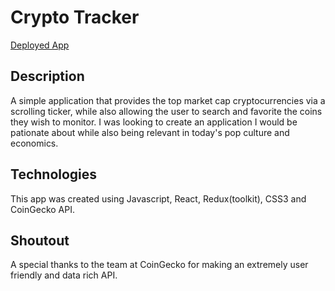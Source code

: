 # Crypto Tracker

[Deployed App](https://cozy-tapioca-808c0f.netlify.app)

## Description

A simple application that provides the top market cap cryptocurrencies via a scrolling ticker, while also allowing the user to search and favorite the coins they wish to monitor. I was looking to create an application I would be pationate about while also being relevant in today's pop culture and economics.

## Technologies

This app was created using Javascript, React, Redux(toolkit), CSS3 and CoinGecko API.

## Shoutout

A special thanks to the team at CoinGecko for making an extremely user friendly and data rich API.
